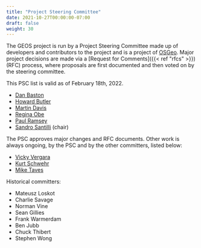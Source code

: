 ```yaml
---
title: "Project Steering Committee"
date: 2021-10-27T00:00:00-07:00
draft: false
weight: 30
---
```


The GEOS project is run by a Project Steering Committee made up of developers and contributors to the project and is a project of [OSGeo](https://www.osgeo.org/projects/geos/). Major project decisions are made via a [Request for Comments]({{< ref "rfcs" >}}) (RFC) process, where proposals are first documented and then voted on by the steering committee.

This PSC list is valid as of February 18th, 2022.

* [Dan Baston](https://github.com/dbaston)
* [Howard Butler](https://github.com/hobu)
* [Martin Davis](https://github.com/dr-jts)
* [Regina Obe](https://www.paragoncorporation.com)
* [Paul Ramsey](https://github.com/pramsey)
* [Sandro Santilli](https://strk.kbt.io) (chair)


The PSC approves major changes and RFC documents. Other work is always ongoing, by the PSC and by the other committers, listed below:

* [Vicky Vergara](https://github.com/cvvergara)
* [Kurt Schwehr](https://github.com/schwehr)
* [Mike Taves](https://github.com/mwtoews)

Historical committers:

* Mateusz Loskot
* Charlie Savage
* Norman Vine
* Sean Gillies
* Frank Warmerdam
* Ben Jubb
* Chuck Thibert
* Stephen Wong
